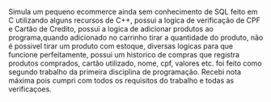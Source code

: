 Simula um pequeno ecommerce ainda sem conhecimento de SQL feito em C utilizando alguns recursos de C++, possui a logica de verificação de CPF e Cartão de Credito, possui a logica de adicionar produtos ao programa,quando adicionado no carrinho tirar a quantidade do produto,
não é possivel tirar um produto com estoque, diversas logicas para que funcione perfeitamente, possui um historico de compras que registra produtos comprados, cartão utilizado, nome, cpf, valores etc.
foi feito como segundo trabalho da primeira disciplina de programação. Recebi nota máxima pois cumpri com todos os requisitos do trabalho e todas as verificaçoes.
